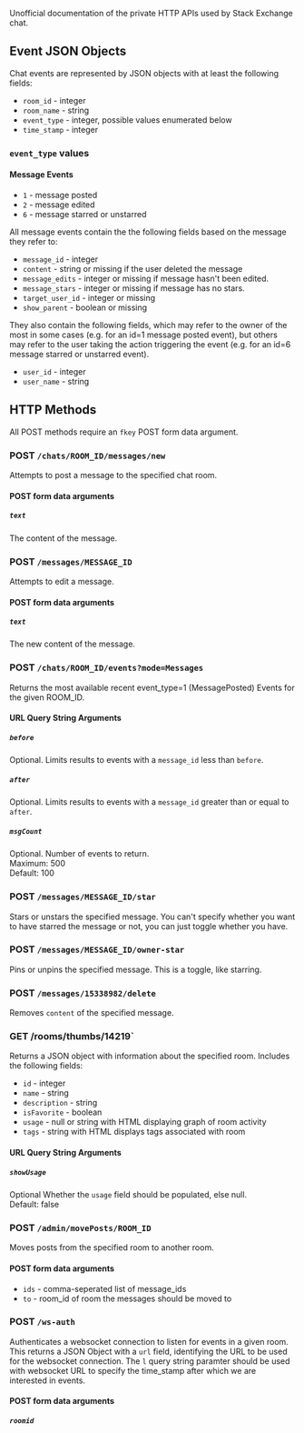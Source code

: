 Unofficial documentation of the private HTTP APIs used by Stack Exchange
chat.

## Event JSON Objects

Chat events are represented by JSON objects with at least the following
fields:

- `room_id` - integer
- `room_name` - string
- `event_type` - integer, possible values enumerated below
- `time_stamp` - integer

### `event_type` values

#### Message Events

- `1` - message posted
- `2` - message edited
- `6` - message starred or unstarred

All message events contain the the following fields based on the message
they refer to:

- `message_id` - integer
- `content` - string or missing if the user deleted the message
- `message_edits` - integer or missing if message hasn't been edited.
- `message_stars` - integer or missing if message has no stars.
- `target_user_id` - integer or missing
- `show_parent` - boolean or missing

They also contain the following fields, which may refer to the owner of
the most in some cases (e.g. for an id=1 message posted event), but
others may refer to the user taking the action triggering the event
(e.g. for an id=6 message starred or unstarred event).

- `user_id` - integer
- `user_name` - string

## HTTP Methods

All POST methods require an `fkey` POST form data argument.

### POST `/chats/ROOM_ID/messages/new`

Attempts to post a message to the specified chat room.

#### POST form data arguments

##### `text`

The content of the message.

### POST `/messages/MESSAGE_ID`

Attempts to edit a message.

#### POST form data arguments

##### `text`

The new content of the message.

### POST `/chats/ROOM_ID/events?mode=Messages`

Returns the most available recent event_type=1 (MessagePosted) Events
for the given ROOM_ID.

#### URL Query String Arguments

##### `before`

Optional. Limits results to events with a `message_id` less than
`before`.

##### `after`

Optional. Limits results to events with a `message_id` greater than or
equal to `after`.

##### `msgCount`

Optional. Number of events to return.  
Maximum: 500  
Default: 100

### POST `/messages/MESSAGE_ID/star`

Stars or unstars the specified message. You can't specify whether you
want to have starred the message or not, you can just toggle whether
you have.

### POST `/messages/MESSAGE_ID/owner-star`

Pins or unpins the specified message. This is a toggle, like starring.

### POST `/messages/15338982/delete`

Removes `content` of the specified message.

### GET /rooms/thumbs/14219`

Returns a JSON object with information about the specified room.
Includes the following fields:

- `id` - integer
- `name` - string
- `description` - string
- `isFavorite` - boolean
- `usage` - null or string with HTML displaying graph of room activity
- `tags` - string with HTML displays tags associated with room

#### URL Query String Arguments

##### `showUsage`

Optional Whether the `usage` field should be populated, else null.  
Default: false

### POST `/admin/movePosts/ROOM_ID`

Moves posts from the specified room to another room.

#### POST form data arguments

- `ids` - comma-seperated list of message_ids
- `to` - room_id of room the messages should be moved to

### POST `/ws-auth`

Authenticates a websocket connection to listen for events in a given
room. This returns a JSON Object with a `url` field, identifying the URL
to be used for the websocket connection. The `l` query string paramter
should be used with websocket URL to specify the time_stamp after which
we are interested in events.

#### POST form data arguments

##### `roomid`

